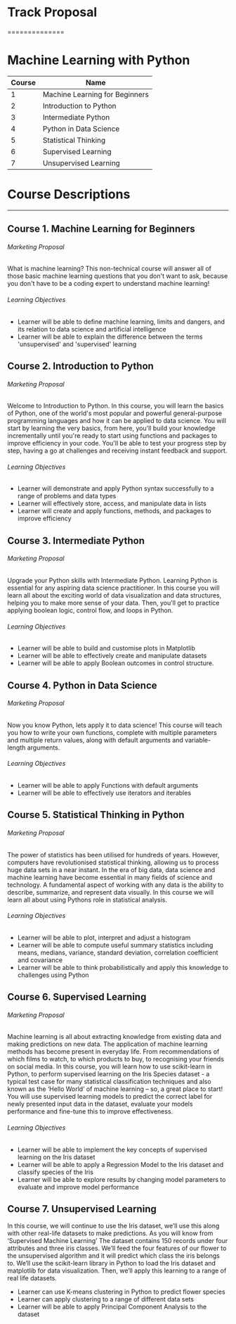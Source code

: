 
# Track Proposal
==============

# Machine Learning with Python

| Course |  Name |
| --------------- | --------------- |
| 1 | Machine Learning for Beginners | 
| 2 | Introduction to Python  | 
| 3 | Intermediate Python |
| 4 | Python in Data Science |
| 5 | Statistical Thinking |
| 6 | Supervised Learning |
| 7 | Unsupervised Learning |


# Course Descriptions
-------------------

## Course 1. Machine Learning for Beginners

###### Marketing Proposal

What is machine learning? This non-technical course will answer all of those basic machine learning questions that you don't want to ask, because you don't have to be a coding expert to understand machine learning! 

###### Learning Objectives

* Learner will be able to define machine learning, limits and dangers, and its relation to data science and artificial intelligence
* Learner will be able to explain the difference between the terms 'unsupervised' and 'supervised' learning


## Course 2. Introduction to Python 

###### Marketing Proposal

Welcome to Introduction to Python. In this course, you will learn the basics of Python, one of the world's most popular and powerful general-purpose programming languages and how it can be applied to data science. You will start by learning the very basics, from here, you'll build your knowledge incrementally until you're ready to start using functions and packages to improve efficiency in your code. You'll be able to test your progress step by step, having a go at challenges and receiving instant feedback and support. 

###### Learning Objectives

* Learner will demonstrate and apply Python syntax successfully to a range of problems and data types 
* Learner will effectively store, access, and manipulate data in lists
* Learner will create and apply functions, methods, and packages to improve efficiency 

## Course 3. Intermediate Python 

###### Marketing Proposal

Upgrade your Python skills with Intermediate Python. Learning Python is essential for any aspiring data science practitioner. In this course you will learn all about the exciting world of data visualization and data structures, helping you to make more sense of your data. Then, you'll get to practice applying boolean logic, control flow, and loops in Python.

###### Learning Objectives

* Learner will be able to build and customise plots in Matplotlib
* Learner will be able to effectively create and manipulate datasets
* Learner will be able to apply Boolean outcomes in control structure.

## Course 4. Python in Data Science 

###### Marketing Proposal

Now you know Python, lets apply it to data science! This course will teach you how to write your own functions, complete with multiple parameters and multiple return values, along with default arguments and variable-length arguments. 

###### Learning Objectives

* Learner will be able to apply Functions with default arguments
* Learner will be able to effectively use iterators and iterables

## Course 5. Statistical Thinking in Python

###### Marketing Proposal

The power of statistics has been utilised for hundreds of years. However, computers have revolutionised statistical thinking, allowing us to process huge data sets in a near instant. In the era of big data, data science and machine learning have become essential in many fields of science and technology. A fundamental aspect of working with any data is the ability to describe, summarize, and represent data visually. In this course we will learn all about using Pythons role in statistical analysis. 


###### Learning Objectives

* Learner will be able to plot, interpret and adjust a histogram
* Learner will be able to compute useful summary statistics including means, medians, variance, standard deviation, correlation coefficient and covariance
* Learner will be able to think probabilistically and apply this knowledge to challenges using Python

## Course 6. Supervised Learning

###### Marketing Proposal


Machine learning is all about extracting knowledge from existing data and making predictions on new data. The application of machine learning methods has become present in everyday life. From recommendations of which films to watch, to which products to buy, to recognising your friends on social media. In this course, you will learn how to use scikit-learn in Python, to perform supervised learning on the Iris Species dataset - a typical test case for many statistical classification techniques and also known as the ‘Hello World’ of machine learning – so, a great place to start! You will use supervised learning models to predict the correct label for newly presented input data in the dataset, evaluate your models performance and fine-tune this to improve effectiveness. 

###### Learning Objectives

* Learner will be able to implement the key concepts of supervised learning on the Iris dataset
* Learner will be able to apply a Regression Model to the Iris dataset and classify species of the Iris
* Learner will be able to explore results by changing model parameters to evaluate and improve model performance


## Course 7. Unsupervised Learning

In this course, we will continue to use the Iris dataset, we’ll use this along with other real-life datasets to make predictions. As you will know from ‘Supervised Machine Learning’ The dataset contains 150 records under four attributes and three iris classes. We’ll feed the four features of our flower to the unsupervised algorithm and it will predict which class the iris belongs to. We’ll use the scikit-learn library in Python to load the Iris dataset and matplotlib for data visualization. Then, we’ll apply this learning to a range of real life datasets. 

* Learner can use K-means clustering in Python to predict flower species
* Learner can apply clustering to a range of different data sets
* Learner will be able to apply Principal Component Analysis to the dataset



